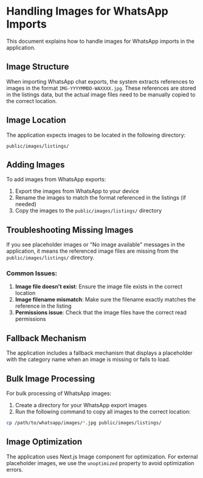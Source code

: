 # Handling Images for WhatsApp Imports

This document explains how to handle images for WhatsApp imports in the application.

## Image Structure

When importing WhatsApp chat exports, the system extracts references to images in the format `IMG-YYYYMMDD-WAXXXX.jpg`. These references are stored in the listings data, but the actual image files need to be manually copied to the correct location.

## Image Location

The application expects images to be located in the following directory:

```
public/images/listings/
```

## Adding Images

To add images from WhatsApp exports:

1. Export the images from WhatsApp to your device
2. Rename the images to match the format referenced in the listings (if needed)
3. Copy the images to the `public/images/listings/` directory

## Troubleshooting Missing Images

If you see placeholder images or "No image available" messages in the application, it means the referenced image files are missing from the `public/images/listings/` directory.

### Common Issues:

1. **Image file doesn't exist**: Ensure the image file exists in the correct location
2. **Image filename mismatch**: Make sure the filename exactly matches the reference in the listing
3. **Permissions issue**: Check that the image files have the correct read permissions

## Fallback Mechanism

The application includes a fallback mechanism that displays a placeholder with the category name when an image is missing or fails to load.

## Bulk Image Processing

For bulk processing of WhatsApp images:

1. Create a directory for your WhatsApp export images
2. Run the following command to copy all images to the correct location:

```bash
cp /path/to/whatsapp/images/*.jpg public/images/listings/
```

## Image Optimization

The application uses Next.js Image component for optimization. For external placeholder images, we use the `unoptimized` property to avoid optimization errors. 